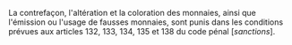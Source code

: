 La contrefaçon, l'altération et la coloration des monnaies, ainsi que l'émission ou l'usage de fausses monnaies, sont punis dans les conditions prévues aux articles 132, 133, 134, 135 et 138 du code pénal [*sanctions*].
